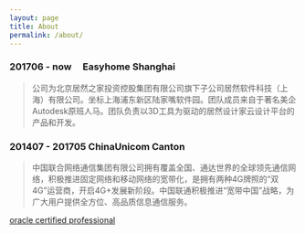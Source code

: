 ```yaml
---
layout: page
title: About
permalink: /about/
---
```


### 201706 - now &nbsp;&nbsp;&nbsp;&nbsp;Easyhome Shanghai  
>公司为北京居然之家投资控股集团有限公司旗下子公司居然软件科技（上海）有限公司。坐标上海浦东新区陆家嘴软件园。团队成员来自于著名美企Autodesk原班人马。团队负责以3D工具为驱动的居然设计家云设计平台的产品和开发。  

### 201407 - 201705 ChinaUnicom Canton 
>中国联合网络通信集团有限公司拥有覆盖全国、通达世界的全球领先通信网络，积极推进固定网络和移动网络的宽带化，是拥有两种4G牌照的“双4G”运营商，开启4G+发展新阶段。中国联通积极推进“宽带中国”战略，为广大用户提供全方位、高品质信息通信服务。  

[oracle certified professional](https://greenwichmt.github.io/resume/eCertificate.pdf)
